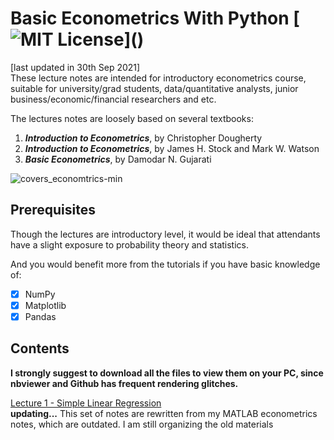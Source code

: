 # Basic Econometrics With Python [![MIT License](https://img.shields.io/apm/l/atomic-design-ui.svg?)]()
[last updated in 30th Sep 2021]<br>
These lecture notes are intended for introductory econometrics course, suitable for university/grad students, data/quantitative analysts, junior business/economic/financial researchers and etc. 

The lectures notes are loosely based on several textbooks:<br>

1. <b><i>Introduction to Econometrics</i></b>,  by Christopher Dougherty<br>
2. <b><i>Introduction to Econometrics</i></b>,  by James H. Stock and Mark W. Watson<br>
3. <b><i>Basic Econometrics</i></b>,  by Damodar N. Gujarati

![covers_economtrics-min](https://user-images.githubusercontent.com/59842360/126119680-edc6006d-2458-4ae6-8be1-5d587d37ecb5.jpg)

## Prerequisites
Though the lectures are introductory level, it would be ideal that attendants have a slight exposure to probability theory and statistics.

And you would benefit more from the tutorials if you have basic knowledge of: 
- [x] NumPy
- [x] Matplotlib
- [x] Pandas

## Contents
<b>I strongly suggest to download all the files to view them on your PC, since nbviewer and Github has frequent rendering glitches.</b><br>

[Lecture 1 - Simple Linear Regression](https://nbviewer.jupyter.org/github/MacroAnalyst/Basic_Econometrics_With_Python/blob/main/1.%20Simple%20Linear%20Regression.ipynb)<br>
<b>updating...</b>
This set of notes are rewritten from my MATLAB econometrics notes, which are outdated. I am still organizing the old materials 
